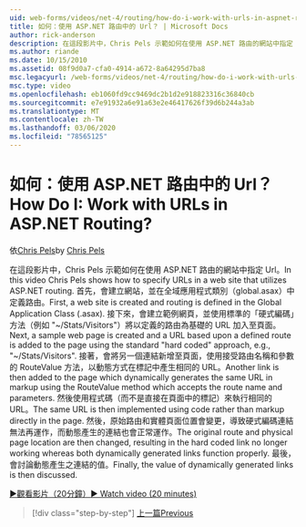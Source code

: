 ```yaml
---
uid: web-forms/videos/net-4/routing/how-do-i-work-with-urls-in-aspnet-routing
title: 如何：使用 ASP.NET 路由中的 Url？ | Microsoft Docs
author: rick-anderson
description: 在這段影片中，Chris Pels 示範如何在使用 ASP.NET 路由的網站中指定 Url。 首先，會建立網站，並在總帳中定義路由 。
ms.author: riande
ms.date: 10/15/2010
ms.assetid: 08f9d0a7-cfa0-4914-a672-8a64295d7ba8
msc.legacyurl: /web-forms/videos/net-4/routing/how-do-i-work-with-urls-in-aspnet-routing
msc.type: video
ms.openlocfilehash: eb1060fd9cc9469dc2b1d2e918823316c36840cb
ms.sourcegitcommit: e7e91932a6e91a63e2e46417626f39d6b244a3ab
ms.translationtype: MT
ms.contentlocale: zh-TW
ms.lasthandoff: 03/06/2020
ms.locfileid: "78565125"
---
```

# <a name="how-do-i-work-with-urls-in-aspnet-routing"></a><span data-ttu-id="ae4b0-105">如何：使用 ASP.NET 路由中的 Url？</span><span class="sxs-lookup"><span data-stu-id="ae4b0-105">How Do I: Work with URLs in ASP.NET Routing?</span></span>

<span data-ttu-id="ae4b0-106">依[Chris Pels](https://twitter.com/chrispels)</span><span class="sxs-lookup"><span data-stu-id="ae4b0-106">by [Chris Pels](https://twitter.com/chrispels)</span></span>

<span data-ttu-id="ae4b0-107">在這段影片中，Chris Pels 示範如何在使用 ASP.NET 路由的網站中指定 Url。</span><span class="sxs-lookup"><span data-stu-id="ae4b0-107">In this video Chris Pels shows how to specify URLs in a web site that utilizes ASP.NET routing.</span></span> <span data-ttu-id="ae4b0-108">首先，會建立網站，並在全域應用程式類別（global.asax）中定義路由。</span><span class="sxs-lookup"><span data-stu-id="ae4b0-108">First, a web site is created and routing is defined in the Global Application Class (.asax).</span></span> <span data-ttu-id="ae4b0-109">接下來，會建立範例網頁，並使用標準的「硬式編碼」方法（例如 "~/Stats/Visitors"）將以定義的路由為基礎的 URL 加入至頁面。</span><span class="sxs-lookup"><span data-stu-id="ae4b0-109">Next, a sample web page is created and a URL based upon a defined route is added to the page using the standard "hard coded" approach, e.g., "~/Stats/Visitors".</span></span> <span data-ttu-id="ae4b0-110">接著，會將另一個連結新增至頁面，使用接受路由名稱和參數的 RouteValue 方法，以動態方式在標記中產生相同的 URL。</span><span class="sxs-lookup"><span data-stu-id="ae4b0-110">Another link is then added to the page which dynamically generates the same URL in markup using the RouteValue method which accepts the route name and parameters.</span></span> <span data-ttu-id="ae4b0-111">然後使用程式碼（而不是直接在頁面中的標記）來執行相同的 URL。</span><span class="sxs-lookup"><span data-stu-id="ae4b0-111">The same URL is then implemented using code rather than markup directly in the page.</span></span> <span data-ttu-id="ae4b0-112">然後，原始路由和實體頁面位置會變更，導致硬式編碼連結無法再運作，而動態產生的連結也會正常運作。</span><span class="sxs-lookup"><span data-stu-id="ae4b0-112">The original route and physical page location are then changed, resulting in the hard coded link no longer working whereas both dynamically generated links function properly.</span></span> <span data-ttu-id="ae4b0-113">最後，會討論動態產生之連結的值。</span><span class="sxs-lookup"><span data-stu-id="ae4b0-113">Finally, the value of dynamically generated links is then discussed.</span></span>

[<span data-ttu-id="ae4b0-114">&#9654;觀看影片（20分鐘）</span><span class="sxs-lookup"><span data-stu-id="ae4b0-114">&#9654; Watch video (20 minutes)</span></span>](https://channel9.msdn.com/Blogs/ASP-NET-Site-Videos/how-do-i-work-with-urls-in-aspnet-routing)

> [!div class="step-by-step"]
> [<span data-ttu-id="ae4b0-115">上一篇</span><span class="sxs-lookup"><span data-stu-id="ae4b0-115">Previous</span></span>](how-do-i-use-routing-with-aspnet-web-forms.md)

